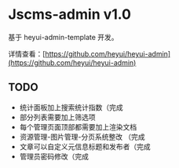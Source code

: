 # Jscms-admin v1.0

基于 heyui-admin-template 开发。

详情查看：[https://github.com/heyui/heyui-admin](https://github.com/heyui/heyui-admin)

## TODO

- 统计面板加上搜索统计指数（完成
- 部分列表需要加上筛选项
- 每个管理页面顶部都需要加上渲染文档
- 资源管理-图片管理-分页系统整改 （完成
- 文章可以自定义元信息标题和发布者（完成
- 管理员密码修改（完成